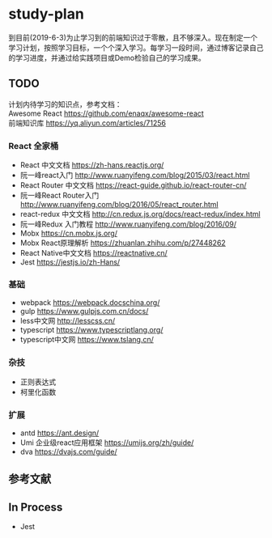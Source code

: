 # study-plan
到目前(2019-6-3)为止学习到的前端知识过于零散，且不够深入。现在制定一个学习计划，按照学习目标，一个个深入学习。每学习一段时间，通过博客记录自己的学习进度，并通过给实践项目或Demo检验自己的学习成果。

## TODO
计划内待学习的知识点，参考文档：  
Awesome React https://github.com/enaqx/awesome-react  
前端知识库 https://yq.aliyun.com/articles/71256

### React 全家桶
* React 中文文档 https://zh-hans.reactjs.org/
* 阮一峰react入门 http://www.ruanyifeng.com/blog/2015/03/react.html
* React Router 中文文档 https://react-guide.github.io/react-router-cn/
* 阮一峰React Router入门 http://www.ruanyifeng.com/blog/2016/05/react_router.html
* react-redux 中文文档 http://cn.redux.js.org/docs/react-redux/index.html
* 阮一峰Redux 入门教程 http://www.ruanyifeng.com/blog/2016/09/
* Mobx https://cn.mobx.js.org/
* Mobx React原理解析 https://zhuanlan.zhihu.com/p/27448262
* React Native中文文档 https://reactnative.cn/
* Jest https://jestjs.io/zh-Hans/

### 基础
* webpack https://webpack.docschina.org/
* gulp https://www.gulpjs.com.cn/docs/
* less中文网 http://lesscss.cn/
* typescript https://www.typescriptlang.org/
* typescript中文网 https://www.tslang.cn/

### 杂技
* 正则表达式
* 柯里化函数

### 扩展
* antd https://ant.design/
* Umi 企业级react应用框架 https://umijs.org/zh/guide/
* dva https://dvajs.com/guide/


## 参考文献



## In Process
* Jest 